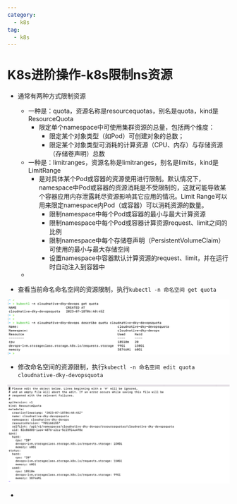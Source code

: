 ```yaml
---
category:
  - k8s
tag:
  - k8s
---
```

#  K8s进阶操作-k8s限制ns资源

- 通常有两种方式限制资源
  - 一种是：quota，资源名称是resourcequotas，别名是quota，kind是ResourceQuota
    - 限定单个namespace中可使用集群资源的总量，包括两个维度：
      - 限定某个对象类型（如Pod）可创建对象的总数；
      - 限定某个对象类型可消耗的计算资源（CPU、内存）与存储资源（存储卷声明）总数
  - 一种是：limitranges，资源名称是limitranges，别名是limits，kind是LimitRange
    - 是对具体某个Pod或容器的资源使用进行限制。默认情况下，namespace中Pod或容器的资源消耗是不受限制的，这就可能导致某个容器应用内存泄露耗尽资源影响其它应用的情况。Limit Range可以用来限定namespace内Pod（或容器）可以消耗资源的数量。
      - 限制namespace中每个Pod或容器的最小与最大计算资源
      - 限制namespace中每个Pod或容器计算资源request、limit之间的比例
      - 限制namespace中每个存储卷声明（PersistentVolumeClaim）可使用的最小与最大存储空间
      - 设置namespace中容器默认计算资源的request、limit，并在运行时自动注入到容器中
  - 



- 查看当前命名命名空间的资源限制，执行`kubectl -n 命名空间 get quota `

![image-20230913231919507](./images/image-20230913231919507.png)

- 修改命名空间的资源限制，执行`kubectl -n 命名空间 edit quota cloudnative-dky-devopsquota `

![image-20230913231959533](./images/image-20230913231959533.png)

- 